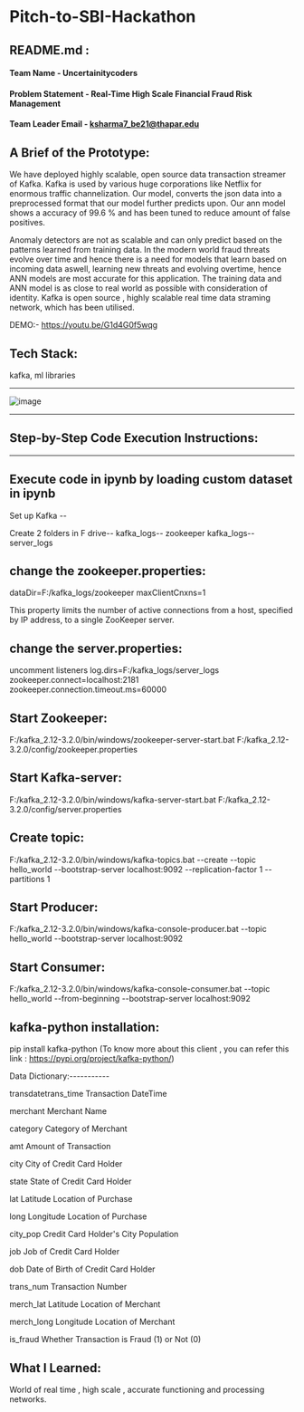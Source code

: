 # Pitch-to-SBI-Hackathon

## README.md :

#### Team Name - Uncertainitycoders
#### Problem Statement - Real-Time High Scale Financial Fraud Risk Management
#### Team Leader Email - ksharma7_be21@thapar.edu



## A Brief of the Prototype:
We have deployed highly scalable, open source data transaction streamer of Kafka. Kafka is used by various huge corporations like Netflix for enormous traffic channelization. Our model, converts the json data into a preprocessed format that our model further predicts upon. Our ann model shows a accuracy of 99.6 % and has been tuned to reduce amount of false positives.

Anomaly detectors are not as scalable and can only predict based on the patterns learned from training data. In the modern world fraud threats evolve over time and hence there is a need for models that learn based on incoming data aswell, learning new threats and evolving overtime, hence ANN models are most accurate for this application. The training data and ANN model is as close to real world as possible with consideration of identity. Kafka is open source , highly scalable real time data straming network, which has been utilised.

DEMO:-
https://youtu.be/G1d4G0f5wqg

## Tech Stack: 
   kafka, ml libraries

-----------------------------------------------------------------------------------------------------------------------------------------------------

![image](https://github.com/sharma-kshitij-ks/Pitch-to-SBI-Hackathon/assets/124446613/ca662326-dff4-4166-a400-13d99bd04c4d)

--------------------------------------------------------------------------------------------------------------------------------------------------------
## Step-by-Step Code Execution Instructions:
---------------------------------------------------
Execute code in ipynb by loading custom dataset in ipynb
------------------------------------------------------
Set up Kafka --

Create 2 folders in F drive--
kafka_logs-- zookeeper
kafka_logs-- server_logs

change the zookeeper.properties:
------------------------------------------------------
dataDir=F:/kafka_logs/zookeeper
maxClientCnxns=1

This property limits the number of active connections from a host, specified by IP address, to a single ZooKeeper server.

change the server.properties:
----------------------------------------------------
uncomment listeners
log.dirs=F:/kafka_logs/server_logs
zookeeper.connect=localhost:2181
zookeeper.connection.timeout.ms=60000

Start Zookeeper:
---------------------------------------
F:/kafka_2.12-3.2.0/bin/windows/zookeeper-server-start.bat F:/kafka_2.12-3.2.0/config/zookeeper.properties

Start Kafka-server:
-----------------------------------------
F:/kafka_2.12-3.2.0/bin/windows/kafka-server-start.bat F:/kafka_2.12-3.2.0/config/server.properties

Create topic:
------------------------------------
F:/kafka_2.12-3.2.0/bin/windows/kafka-topics.bat --create --topic hello_world --bootstrap-server localhost:9092 --replication-factor 1 --partitions 1

Start Producer:
--------------------------------------
F:/kafka_2.12-3.2.0/bin/windows/kafka-console-producer.bat --topic hello_world --bootstrap-server localhost:9092

Start Consumer:
-------------------------------------
F:/kafka_2.12-3.2.0/bin/windows/kafka-console-consumer.bat --topic hello_world --from-beginning --bootstrap-server localhost:9092

kafka-python installation:
--------------------------------------------------
pip install kafka-python
(To know more about this client , you can refer this link :
https://pypi.org/project/kafka-python/)

Data Dictionary:-----------

transdatetrans_time	Transaction DateTime

merchant	Merchant Name

category	Category of Merchant

amt	Amount of Transaction

city	City of Credit Card Holder

state	State of Credit Card Holder

lat	Latitude Location of Purchase

long	Longitude Location of Purchase

city_pop	Credit Card Holder's City Population

job	Job of Credit Card Holder

dob	Date of Birth of Credit Card Holder

trans_num	Transaction Number

merch_lat	Latitude Location of Merchant

merch_long	Longitude Location of Merchant

is_fraud	Whether Transaction is Fraud (1) or Not (0)

  
## What I Learned:
   World of real time , high scale , accurate functioning and processing networks. 
